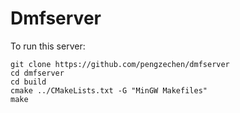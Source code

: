 # Dmfserver

To run this server:

```
git clone https://github.com/pengzechen/dmfserver
cd dmfserver
cd build
cmake ../CMakeLists.txt -G "MinGW Makefiles"
make
```
